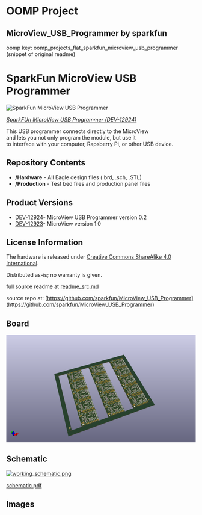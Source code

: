 # OOMP Project  
## MicroView_USB_Programmer  by sparkfun  
  
oomp key: oomp_projects_flat_sparkfun_microview_usb_programmer  
(snippet of original readme)  
  
SparkFun MicroView USB Programmer  
=================================  
  
![SparkFun MicroView USB Programmer](https://cdn.sparkfun.com//assets/parts/9/8/4/6/12924-01.jpg)  
  
[*SparkFUn MicroView USB Programmer (DEV-12924)*](https://www.sparkfun.com/products/12924)  
  
This USB programmer connects directly to the MicroView   
and lets you not only program the module, but use it   
to interface with your computer, Rapsberry Pi, or other USB device.  
  
  
Repository Contents  
-------------------  
  
* **/Hardware** - All Eagle design files (.brd, .sch, .STL)  
* **/Production** - Test bed files and production panel files  
  
Product Versions  
----------------  
* [DEV-12924](https://www.sparkfun.com/products/12924)- MicroView USB Programmer version 0.2  
* [DEV-12923](https://www.sparkfun.com/products/12923)- MicroView version 1.0  
  
  
License Information  
-------------------  
The hardware is released under [Creative Commons ShareAlike 4.0 International](https://creativecommons.org/licenses/by-sa/4.0/).  
  
Distributed as-is; no warranty is given.  
  
  full source readme at [readme_src.md](readme_src.md)  
  
source repo at: [https://github.com/sparkfun/MicroView_USB_Programmer](https://github.com/sparkfun/MicroView_USB_Programmer)  
## Board  
  
[![working_3d.png](working_3d_600.png)](working_3d.png)  
## Schematic  
  
[![working_schematic.png](working_schematic_600.png)](working_schematic.png)  
  
[schematic pdf](working_schematic.pdf)  
## Images  
